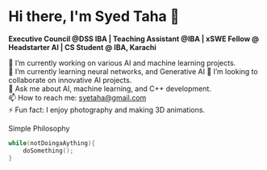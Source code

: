 # Hi there, I'm Syed Taha 👋

**Executive Council @DSS IBA | Teaching Assistant @IBA | xSWE Fellow @ Headstarter AI | CS Student @ IBA, Karachi**

🔭 I’m currently working on various AI and machine learning projects.  
🌱 I’m currently learning neural networks, and Generative AI
👯 I’m looking to collaborate on innovative AI projects.  
💬 Ask me about AI, machine learning, and C++ development.  
📫 How to reach me: [syetaha@gmail.com](mailto:syetaha@gmail.com)  
⚡ Fun fact: I enjoy photography and making 3D animations.

Simple Philosophy

```cpp
while(notDoingaAything){
    doSomething();
}
```
